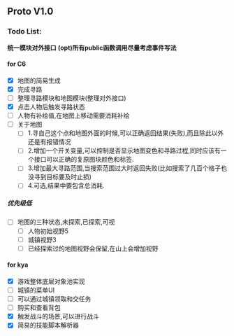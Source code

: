 
## Proto V1.0 
### Todo List:
**统一模块对外接口**
**(opt)所有public函数调用尽量考虑事件写法**

#### for C6
 - [x] 地图的简易生成
 - [x] 完成寻路
 - [ ] 整理寻路模块和地图模块(整理对外接口)
 - [x] 点击人物后触发寻路状态
 - [ ] 人物有补给值,在地图上移动需要消耗补给
 - [ ] 关于地图
      - [ ] 1.寻自己这个点和地图外面的时候,可以正确返回结果(失败),而且除此以外还是有报错情况
      - [ ] 2.增加一个开关变量,可以控制是否显示地图变色和寻路过程,同时应该有一个接口可以正确的复原图块颜色和标签.
      - [ ] 3.增加最大寻路范围,当搜索范围过大时返回失败(比如搜索了几百个格子也没寻到目标要及时止损)
      - [ ] 4.可选,结果中要包含总消耗.
##### 优先级低
 - [ ] 地图的三种状态,未探索,已探索,可视
     - [ ] 人物初始视野5
     - [ ] 城镇视野3
     - [ ] 已经探索过的地图视野会保留,在山上会增加视野
#### for kya
 - [x] 游戏整体底层对象池实现
 - [ ] 城镇的菜单UI
 - [ ] 可以通过城镇领取和交任务
 - [ ] 购买和查看背包
 - [x] 触发战斗的场景,可以进行战斗
 - [x] 简易的技能脚本解析器
